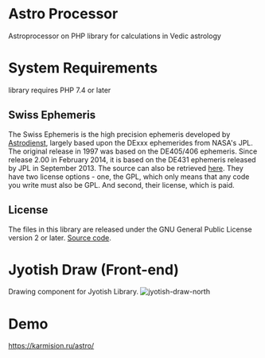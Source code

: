 # Astro Processor
Astroprocessor on PHP library for calculations in Vedic astrology 

# System Requirements
 library requires PHP 7.4 or later
 
## Swiss Ephemeris
The Swiss Ephemeris is the high precision ephemeris developed by [Astrodienst](http://www.astro.com/swisseph/swephinfo_e.htm), largely based upon the DExxx ephemerides from NASA's JPL. The original release in 1997 was based on the DE405/406 ephemeris. Since release 2.00 in February 2014, it is based on the DE431 ephemeris released by JPL in September 2013. The source can also be retrieved [here](http://www.astro.com/ftp/swisseph/).
They have two license options - one, the GPL, which only means that any code you write must also be GPL. And second, their license, which is paid.

## License
The files in this library are released under the GNU General Public License version 2 or later.
[Source code](https://github.com/kunjara/jyotish ).

# Jyotish Draw (Front-end)
Drawing component for Jyotish Library.
![jyotish-draw-north](https://cloud.githubusercontent.com/assets/3120040/22425426/76bdb9f6-e714-11e6-9bae-6596f1923c48.png)

# Demo
https://karmision.ru/astro/ 
